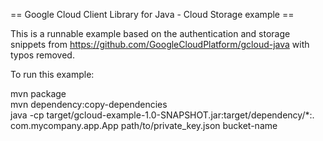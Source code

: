 == Google Cloud Client Library for Java - Cloud Storage example ==

This is a runnable example based on the authentication and storage snippets from https://github.com/GoogleCloudPlatform/gcloud-java with typos removed.

To run this example:

mvn package  
mvn dependency:copy-dependencies  
java -cp target/gcloud-example-1.0-SNAPSHOT.jar:target/dependency/*:. com.mycompany.app.App path/to/private_key.json bucket-name

